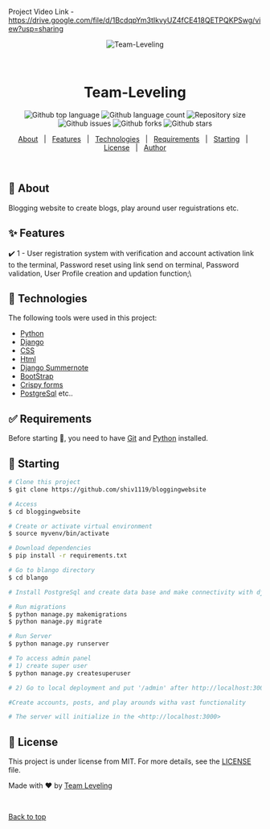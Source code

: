 
Project Video Link - https://drive.google.com/file/d/1BcdqpYm3tIkvyUZ4fCE418QETPQKPSwg/view?usp=sharing



<div align="center" id="top"> 
  <img src="./.github/app.gif" alt="Team-Leveling" />

  &#xa0;

  <!-- <a href="https://bloggingwebsite.netlify.app">Demo</a> -->
</div>

<h1 align="center">Team-Leveling</h1>

<p align="center">
  <img alt="Github top language" src="https://img.shields.io/github/languages/top/shiv1119/Team-Leveling?color=56BEB8">

  <img alt="Github language count" src="https://img.shields.io/github/languages/count/shiv1119/Team-Leveling?color=56BEB8">

  <img alt="Repository size" src="https://img.shields.io/github/repo-size/shiv1119/Team-Leveling?color=56BEB8">

  <!-- <img alt="License" src="https://img.shields.io/github/license/shiv1119/bloggingwebsite?color=56BEB8"> -->

  <img alt="Github issues" src="https://img.shields.io/github/issues/shiv1119/Team-Leveling?color=56BEB8" />

  <img alt="Github forks" src="https://img.shields.io/github/forks/shiv1119/Team-Leveling?color=56BEB8" />

  <img alt="Github stars" src="https://img.shields.io/github/stars/shiv1119/Team-Leveling?color=56BEB8" />
</p>

<!-- Status -->

<!-- <h4 align="center"> 
	🚧  BloggingWebsite 🚀 Under construction...  🚧
</h4> 

<hr> -->

<p align="center">
  <a href="#dart-about">About</a> &#xa0; | &#xa0; 
  <a href="#sparkles-features">Features</a> &#xa0; | &#xa0;
  <a href="#rocket-technologies">Technologies</a> &#xa0; | &#xa0;
  <a href="#white_check_mark-requirements">Requirements</a> &#xa0; | &#xa0;
  <a href="#checkered_flag-starting">Starting</a> &#xa0; | &#xa0;
  <a href="#memo-license">License</a> &#xa0; | &#xa0;
  <a href="https://github.com/shiv1119" target="_blank">Author</a>
</p>

<br>

## :dart: About ##

Blogging website to create blogs, play around user reguistrations etc.

## :sparkles: Features ##

:heavy_check_mark: 1 - User registration system with verification and account activation link to the terminal, Password reset using link send on terminal, Password validation, User Profile creation and updation function;\

## :rocket: Technologies ##

The following tools were used in this project:

- [Python](https://www.python.org/)
- [Django](https://www.djangoproject.com/)
- [CSS](https://developer.mozilla.org/en-US/docs/Web/CSS)
- [Html](https://html.com/)
- [Django Summernote](https://pypi.org/project/django-summernote/)
- [BootStrap](https://getbootstrap.com/)
- [Crispy forms](https://django-crispy-forms.readthedocs.io/en/latest/)
- [PostgreSql](https://www.postgresql.org/) etc..



## :white_check_mark: Requirements ##

Before starting :checkered_flag:, you need to have [Git](https://git-scm.com) and [Python](https://www.python.org/) installed.

## :checkered_flag: Starting ##

```bash
# Clone this project
$ git clone https://github.com/shiv1119/bloggingwebsite

# Access
$ cd bloggingwebsite

# Create or activate virtual environment
$ source myvenv/bin/activate

# Download dependencies
$ pip install -r requirements.txt

# Go to blango directory
$ cd blango

# Install PostgreSql and create data base and make connectivity with django project 

# Run migrations
$ python manage.py makemigrations
$ python manage.py migrate

# Run Server
$ python manage.py runserver

# To access admin panel 
# 1) create super user
$ python manage.py createsuperuser 

# 2) Go to local deployment and put '/admin' after http://localhost:3000 and press enter and you'll be directed to admin panel

#Create accounts, posts, and play arounds witha vast functionality 

# The server will initialize in the <http://localhost:3000>
```

## :memo: License ##

This project is under license from MIT. For more details, see the [LICENSE](LICENSE.md) file.


Made with :heart: by <a href="https://github.com/shiv1119" target="_blank">Team Leveling</a>

&#xa0;

<a href="#top">Back to top</a>
